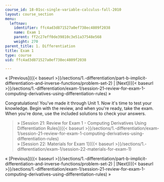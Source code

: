 ```yaml
---
course_id: 18-01sc-single-variable-calculus-fall-2010
layout: course_section
menu:
  leftnav:
    identifier: ffc4ad3d871527a0ef738ec4809f2038
    name: Exam 1
    parent: ff2c27eff0de39810c3e51a37548e568
    weight: 270
parent_title: 1. Differentiation
title: Exam 1
type: course
uid: ffc4ad3d871527a0ef738ec4809f2038

---
```


« [Previous]({{< baseurl >}}/sections/1.-differentiation/part-b-implicit-differentiation-and-inverse-functions/problem-set-2) | [Next]({{< baseurl >}}/sections/1.-differentiation/exam-1/session-21-review-for-exam-1-computing-derivatives-using-differentiation-rules) »

Congratulations! You've made it through Unit 1. Now it's time to test your knowledge. Begin with the review, and when you're ready, take the exam. When you're done, use the included solutions to check your answers.

> » [Session 21: Review for Exam 1 - Computing Derivatives Using Differentiation Rules]({{< baseurl >}}/sections/1.-differentiation/exam-1/session-21-review-for-exam-1-computing-derivatives-using-differentiation-rules)  
> » [Session 22: Materials for Exam 1]({{< baseurl >}}/sections/1.-differentiation/exam-1/session-22-materials-for-exam-1)

« [Previous]({{< baseurl >}}/sections/1.-differentiation/part-b-implicit-differentiation-and-inverse-functions/problem-set-2) | [Next]({{< baseurl >}}/sections/1.-differentiation/exam-1/session-21-review-for-exam-1-computing-derivatives-using-differentiation-rules) »